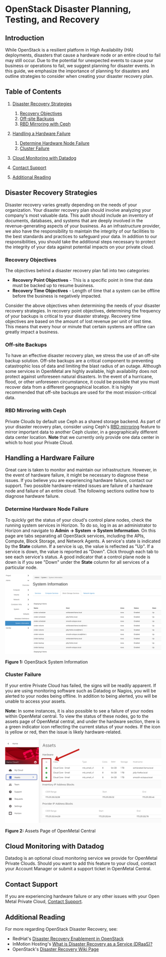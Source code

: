 # OpenStack Disaster Planning, Testing, and Recovery

## Introduction

While OpenStack is a resilient platform in High Availability (HA)
deployments, disasters that cause a hardware node or an entire cloud to
fail may still occur. Due to the potential for unexpected events to
cause your business or operations to fail, we suggest planning for
disaster events. In this guide, we emphasize the importance of planning
for disasters and outline strategies to consider when creating your
disaster recovery plan.

## Table of Contents

1. [Disaster Recovery
    Strategies](disaster-recovery#disaster-recovery-strategies)

    1. [Recovery
        Objectives](disaster-recovery#recovery-objectives)
    2. [Off-site
        Backups](disaster-recovery#off-site-backups)
    3. [RBD Mirroring with
        Ceph](disaster-recovery#rbd-mirroring-with-ceph)

2. [Handling a Hardware
    Failure](disaster-recovery#handling-a-hardware-failure)

    1. [Determine Hardware Node
        Failure](disaster-recovery#determine-hardware-node-failure)
    2. [Cluster
        Failure](disaster-recovery#cluster-failure)

3. [Cloud Monitoring with
    Datadog](disaster-recovery#cloud-monitoring-with-datadog)

4. [Contact
    Support](disaster-recovery#contact-support)

5. [Additional
    Reading](disaster-recovery#additional-reading)

## Disaster Recovery Strategies

Disaster recovery varies greatly depending on the needs of your
organization. Your disaster recovery plan should involve analyzing your
company's most valuable data. This audit should include an inventory of
documents, databases, and systems that are deeply involved in the
revenue-generating aspects of your business. As an infrastructure
provider, we also have the responsibility to maintain the integrity of
our facilities to the best standards and practices to safeguard your
data. In addition to our responsibilities, you should take the
additional steps necessary to protect the integrity of your data against
potential impacts on your private cloud.

### Recovery Objectives

The objectives behind a disaster recovery plan fall into two categories:

- **Recovery Point Objectives** - This is a specific point in time
    that data must be backed up to resume business.
- **Recovery Time Objectives** - Length of time that a system can be
    offline before the business is negatively impacted.

Consider the above objectives when determining the needs of your
disaster recovery strategies. In recovery point objectives, determining
the frequency of your backups is critical to your disaster strategy.
Recovery time objectives are based on the amount of lost revenue per
unit of lost time. This means that every hour or minute that certain
systems are offline can greatly impact a business.

### Off-site Backups

To have an effective disaster recovery plan, we stress the use of an
off-site backup solution. Off-site backups are a critical component to
preventing catastrophic loss of data and limiting the blast radius of an
outage. Although some services in OpenMetal are highly available, high
availability does not protect against unforeseen natural disasters. In
the event of a hurricane, flood, or other unforeseen circumstance, it
could be possible that you must recover data from a different
geographical location. It is highly recommended that off-site backups
are used for the most mission-critical data.

### RBD Mirroring with Ceph

Private Clouds by default use Ceph as a shared storage backend. As part
of your disaster recovery plan, consider using Ceph's [RBD
mirroring](https://docs.ceph.com/en/latest/rbd/rbd-mirroring/) feature
to mirror important data to another Ceph cluster, in a geographically
different data center location. **Note** that we currently only provide
one data center in which to host your Private Cloud.

## Handling a Hardware Failure

Great care is taken to monitor and maintain our infrastructure. However,
in the event of hardware failure, it might be necessary to diagnose
these issues. If you believe you are experiencing hardware failure,
contact our support. Two possible hardware-related issues are failure of
a hardware node and failure of an entire cloud. The following sections
outline how to diagnose hardware failure.

### Determine Hardware Node Failure

To quickly get the status of your cloud's control plane nodes, check the
running system services in Horizon. To do so, log in as an administrator
to Horizon and navigate to **Admin -\> System -\> System Information**.
On this page are tabs separating all OpenStack services, including the
APIs, Compute, Block Storage, and Network Agents. A service's state is
indicated by the **State** column. If a service is up, the value is
reflected as "Up". If a service is down, the value is reported as
"Down". Click through each tab to see each service's status. A good
indicator that a control plane node is down is if you see "Down" under
the **State** column for all services of a particular node.

![image](images/disaster_recovery_system_info.png)

**Figure 1:** OpenStack System Information

### Cluster Failure

If your entire Private Cloud has failed, the signs will be readily
apparent. If you are using monitoring software such as Datadog or
Nagios, you will be alerted to your nodes being offline. In addition to
being alerted, you will be unable to access your assets.

**Note:** In some instances, it is also possible to see a failure of
your nodes within OpenMetal central. To view the status of these nodes,
go to the assets page of OpenMetal central, and under the hardware
section, there is a green indicator icon reflecting the current status
of your nodes. If the icon is yellow or red, then the issue is likely
hardware-related.

![image](images/assetspage_disasterrecovery.png)

**Figure 2:** Assets Page of OpenMetal Central

## Cloud Monitoring with Datadog

Datadog is an optional cloud monitoring service we provide for OpenMetal
Private Clouds. Should you want to add this feature to your cloud,
contact your Account Manager or submit a support ticket in OpenMetal
Central.

## Contact Support

If you are experiencing hardware failure or any other issues with your
Open Metal Private Cloud, [Contact
Support](https://central.openmetal.io/).

## Additional Reading

For more regarding OpenStack Disaster Recovery, see:

- RedHat's [Disaster Recovery Enablement in
    OpenStack](https://www.redhat.com/en/blog/disaster-recovery-enablement-openstack)
- InMotion Hosting's [What is Disaster Recovery as a Service
    (DRaaS)?](https://www.inmotionhosting.com/support/product-guides/private-cloud/what-is-disaster-recovery-as-a-service-draas/)
- OpenStack's [Disaster Recovery Wiki
    Page](https://wiki.openstack.org/wiki/DisasterRecovery)
